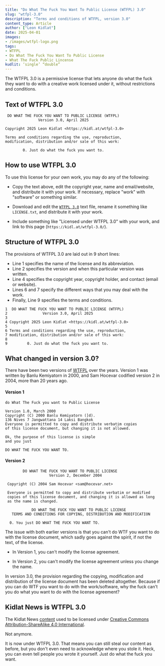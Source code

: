 ```yaml
---
title: "Do What The Fuck You Want To Public License (WTFPL) 3.0"
slug: "wtfpl-3.0"
description: "Terms and conditions of WTFPL, version 3.0"
content_type: Article
author: ["Leon Kidlat"]
date: 2025-04-01
images: 
- /images/wtfpl-logo.png
tags:
- WTFPL
- Do What The Fuck You Want To Public License
- What The Fuck Public Lincense
kudlit: ‘single’ “double”
---
```

The WTFPL 3.0 is a permissive license that lets anyone do what the fuck they want to do with a creative work licensed under it, without restrictions and conditions.

## Text of WTFPL 3.0

````
 DO WHAT THE FUCK YOU WANT TO PUBLIC LICENSE (WTFPL)
               Version 3.0, April 2025

Copyright 2025 Leon Kidlat <https://kidl.at/wtfpl-3.0>

Terms and conditions regarding the use, reproduction,
modification, distribution and/or sale of this work:

        0. Just do what the fuck you want to.
````

## How to use WTFPL 3.0

To use this license for your own work, you may do any of the following:

- Copy the text above, edit the copyright year, name and email/website, and distribute it with your work. If necessary, replace "work" with "software" or something similar.

- Download and edit the [`WTFPL 3.0`](/license/WTFPL-3.0.txt) text file, rename it something like `LICENSE.txt`, and distribute it with your work.

- Include something like "Licensed under WTFPL 3.0" with your work, and link to this page (`https://kidl.at/wtfpl-3.0/`).

## Structure of WTFPL 3.0

The provisions of WTFPL 3.0 are laid out in 9 short lines:

- Line 1 specifies the name of the license and its abbreviation.
- Line 2 specifies the version and when this particular version was written.
- Line 4 specifies the copyright year, copyright holder, and contact (email or website).
- Lines 6 and 7 specify the different ways that you may deal with the work.
- Finally, Line 9 specifies the terms and conditions.

````
1  DO WHAT THE FUCK YOU WANT TO PUBLIC LICENSE (WTFPL)
2                Version 3.0, April 2025
3
4 Copyright 2025 Leon Kidlat <https://kidl.at/wtfpl-3.0>
5
6 Terms and conditions regarding the use, reproduction,
7 modification, distribution and/or sale of this work:
8
9         0. Just do what the fuck you want to.
````

## What changed in version 3.0?

There have been two versions of [WTFPL](https://en.wikipedia.org/wiki/WTFPL) over the years. Version 1 was written by Banlu Kemiyatorn in 2000, and Sam Hocevar codified version 2 in 2004, more than 20 years ago.

#### Version 1
````
do What The Fuck you want to Public License

Version 1.0, March 2000
Copyright (C) 2000 Banlu Kemiyatorn (]d).
136 Nives 7 Jangwattana 14 Laksi Bangkok
Everyone is permitted to copy and distribute verbatim copies
of this license document, but changing it is not allowed.

Ok, the purpose of this license is simple
and you just

DO WHAT THE FUCK YOU WANT TO.
````

#### Version 2

````
        DO WHAT THE FUCK YOU WANT TO PUBLIC LICENSE 
                    Version 2, December 2004 

 Copyright (C) 2004 Sam Hocevar <sam@hocevar.net> 

 Everyone is permitted to copy and distribute verbatim or modified 
 copies of this license document, and changing it is allowed as long 
 as the name is changed. 

            DO WHAT THE FUCK YOU WANT TO PUBLIC LICENSE 
   TERMS AND CONDITIONS FOR COPYING, DISTRIBUTION AND MODIFICATION 

  0. You just DO WHAT THE FUCK YOU WANT TO.
````

The issue with both earlier versions is that you can't do WTF you want to do with the license document, which sadly goes against the spirit, if not the text, of the license.

- In Version 1, you can't modify the license agreement.

- In Version 2, you can't modify the license agreement unless you change the name.

In version 3.0, the provision regarding the copying, modification and distribution of the license document has been deleted altogether. Because if you can do WTF you want to do with the work/software, why the fuck can't you do what you want to do with the license agreement?

## Kidlat News is WTFPL 3.0

The Kidlat News [content](https://github.com/kidlat2024/kidlatnews) used to be licensed under [Creative Commons Attribution-ShareAlike 4.0 International](/kidlat-news-steal-our-stories/).

Not anymore.

It is now under WTFPL 3.0. That means you can still steal our content as before, but you don't even need to acknowledge where you stole it. Heck, you can even tell people you wrote it yourself. Just do what the fuck you want.
